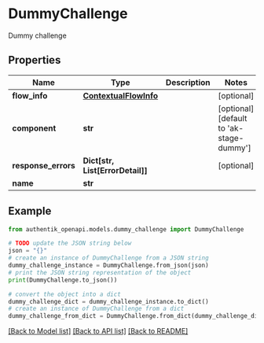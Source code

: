 # DummyChallenge

Dummy challenge

## Properties

Name | Type | Description | Notes
------------ | ------------- | ------------- | -------------
**flow_info** | [**ContextualFlowInfo**](ContextualFlowInfo.md) |  | [optional] 
**component** | **str** |  | [optional] [default to 'ak-stage-dummy']
**response_errors** | **Dict[str, List[ErrorDetail]]** |  | [optional] 
**name** | **str** |  | 

## Example

```python
from authentik_openapi.models.dummy_challenge import DummyChallenge

# TODO update the JSON string below
json = "{}"
# create an instance of DummyChallenge from a JSON string
dummy_challenge_instance = DummyChallenge.from_json(json)
# print the JSON string representation of the object
print(DummyChallenge.to_json())

# convert the object into a dict
dummy_challenge_dict = dummy_challenge_instance.to_dict()
# create an instance of DummyChallenge from a dict
dummy_challenge_from_dict = DummyChallenge.from_dict(dummy_challenge_dict)
```
[[Back to Model list]](../README.md#documentation-for-models) [[Back to API list]](../README.md#documentation-for-api-endpoints) [[Back to README]](../README.md)


